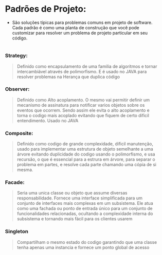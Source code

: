 # Padrões de Projeto:

- São soluções típicas para problemas comuns em projeto de software. Cada padrão é como uma planta de construção que você pode customizar para resolver um problema de projeto particular em seu código.


# 

### Strategy: 

> Definido como encapsulamento de uma familia de algoritmos e tornar intercambiável através de polimorfismo. E é usado no JAVA para resolver problemas na Herança que duplica código


### Observer: 

> Definido como Alto acoplamento. O mesmo vai permitir definir um mecanismo de assinatura para notificar varios objetos sobre os eventos que ocorrem. Sendo assim ele evita o alto acoplamento e torna o codigo mais acoplado evitando que fiquem de certo dificil entendimento. Usado no JAVA 


### Composite: 

> Definido como codigo de grande complexidade, dificil manutenção, usado para implementar uma estrutura de objeto semelhante a uma árvore evitando duplicidade do codigo usando o polimorfismo, e usa recursão, o que é essencial para a estrura em árvore, para separar o problema em partes, e resolve cada parte chamando uma cópia de si mesma.


### Facade: 

> Seria uma unica classe ou objeto que assume diversas responsabilidade. Fornece uma interface simplificada para um conjunto de interfaces mais complexas em um subsistema. Ele atua como uma fachada ou ponto de entrada único para um conjunto de funcionalidades relacionadas, ocultando a complexidade interna do subsistema e tornando mais fácil para os clientes usarem


### Singleton

> Compartilham o mesmo estado do codigo garantindo que uma classe tenha apenas uma instancia e fornece um ponto global de acesso
